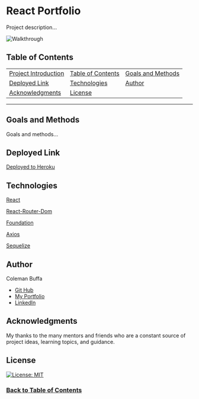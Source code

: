 # React Portfolio

Project description...

![Walkthrough]()

## Table of Contents

| |||
|:-|:-|:-|
| [Project Introduction](#react-portfolio) | [Table of Contents](#table-of-contents) | [Goals and Methods](#goals-and-methods) 
| [Deployed Link](#deployed-link) | [Technologies](#technologies) | [Author](#author) 
| [Acknowledgments](#acknowledgments) | [License](#license) |
---

## Goals and Methods

Goals and methods...

## Deployed Link

[Deployed to Heroku]()

## Technologies 

[React](https://reactjs.org/)

[React-Router-Dom](https://www.npmjs.com/package/react-router-dom)

[Foundation](https://get.foundation/)

[Axios](https://www.npmjs.com/package/axios)

[Sequelize](https://sequelize.org/master/index.html)


## Author

Coleman Buffa

* [Git Hub](https://github.com/coleman-buffa/react-portfolio)
* [My Portfolio](https://colemanbuffa-portfolio.herokuapp.com/)
* [LinkedIn](https://www.linkedin.com/in/coleman-buffa/)

## Acknowledgments

My thanks to the many mentors and friends who are a constant source of project ideas, learning topics, and guidance.

## License

[![License: MIT](https://img.shields.io/badge/License-MIT-yellow.svg)](https://opensource.org/licenses/MIT)

### [Back to Table of Contents](#table-of-contents)